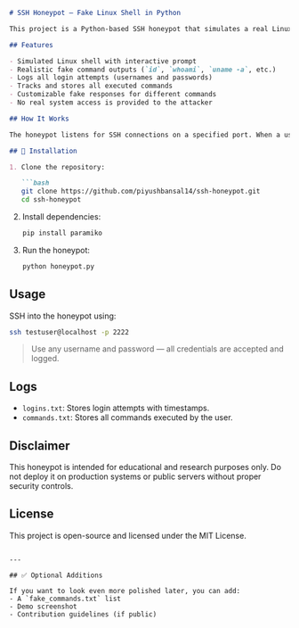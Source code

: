 ````markdown
# SSH Honeypot – Fake Linux Shell in Python

This project is a Python-based SSH honeypot that simulates a real Linux shell environment. It is designed to capture attacker behavior in a controlled setup by allowing them to log in and execute familiar shell commands, while all activity is monitored and logged.

## Features

- Simulated Linux shell with interactive prompt
- Realistic fake command outputs (`id`, `whoami`, `uname -a`, etc.)
- Logs all login attempts (usernames and passwords)
- Tracks and stores all executed commands
- Customizable fake responses for different commands
- No real system access is provided to the attacker

## How It Works

The honeypot listens for SSH connections on a specified port. When a user logs in (with any credentials), they are dropped into a fake shell that looks and behaves like a real one. Their inputs are logged, and command responses are generated based on pre-defined fake outputs.

## 🚀 Installation

1. Clone the repository:

   ```bash
   git clone https://github.com/piyushbansal14/ssh-honeypot.git
   cd ssh-honeypot

````

2. Install dependencies:

   ```bash
   pip install paramiko
   ```

3. Run the honeypot:

   ```bash
   python honeypot.py
   ```

## Usage

SSH into the honeypot using:

```bash
ssh testuser@localhost -p 2222
```

> Use any username and password — all credentials are accepted and logged.

## Logs

* `logins.txt`: Stores login attempts with timestamps.
* `commands.txt`: Stores all commands executed by the user.

## Disclaimer

This honeypot is intended for educational and research purposes only. Do not deploy it on production systems or public servers without proper security controls.

## License

This project is open-source and licensed under the MIT License.

```

---

## ✅ Optional Additions

If you want to look even more polished later, you can add:
- A `fake_commands.txt` list
- Demo screenshot
- Contribution guidelines (if public)
```
